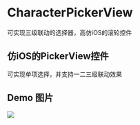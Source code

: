 # CharacterPickerView
可实现三级联动的选择器，高仿iOS的滚轮控件

## 仿iOS的PickerView控件
可实现单项选择，并支持一二三级联动效果

## Demo 图片
![](https://github.com/alafighting/CharacterPickerView/blob/master/CharacterPickerView/Screenshot/Screenshot_2015-11-13-11-50-26.png)
